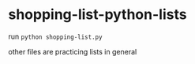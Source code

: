 # shopping-list-python-lists

run `python shopping-list.py`

other files are practicing lists in general
